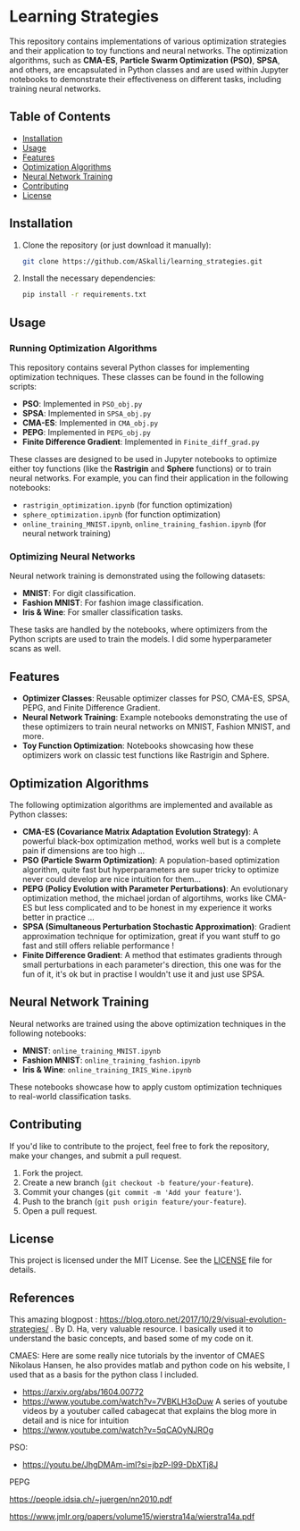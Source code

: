 # Learning Strategies

This repository contains implementations of various optimization strategies and their application to toy functions and neural networks. The optimization algorithms, such as **CMA-ES**, **Particle Swarm Optimization (PSO)**, **SPSA**, and others, are encapsulated in Python classes and are used within Jupyter notebooks to demonstrate their effectiveness on different tasks, including training neural networks.

## Table of Contents
- [Installation](#installation)
- [Usage](#usage)
- [Features](#features)
- [Optimization Algorithms](#optimization-algorithms)
- [Neural Network Training](#neural-network-training)
- [Contributing](#contributing)
- [License](#license)

## Installation

1. Clone the repository (or just download it manually):
    ```bash
    git clone https://github.com/ASkalli/learning_strategies.git
    ```
2. Install the necessary dependencies:
    ```bash
    pip install -r requirements.txt
    ```

## Usage

### Running Optimization Algorithms
This repository contains several Python classes for implementing optimization techniques. These classes can be found in the following scripts:
- **PSO**: Implemented in `PSO_obj.py`
- **SPSA**: Implemented in `SPSA_obj.py`
- **CMA-ES**: Implemented in `CMA_obj.py`
- **PEPG**: Implemented in `PEPG_obj.py`
- **Finite Difference Gradient**: Implemented in `Finite_diff_grad.py`

These classes are designed to be used in Jupyter notebooks to optimize either toy functions (like the **Rastrigin** and **Sphere** functions) or to train neural networks. For example, you can find their application in the following notebooks:
- `rastrigin_optimization.ipynb` (for function optimization)
- `sphere_optimization.ipynb` (for function optimization)
- `online_training_MNIST.ipynb`, `online_training_fashion.ipynb` (for neural network training)

### Optimizing Neural Networks
Neural network training is demonstrated using the following datasets:
- **MNIST**: For digit classification.
- **Fashion MNIST**: For fashion image classification.
- **Iris & Wine**: For smaller classification tasks.

These tasks are handled by the notebooks, where optimizers from the Python scripts are used to train the models. I did some hyperparameter scans as well.

## Features

- **Optimizer Classes**: Reusable optimizer classes for PSO, CMA-ES, SPSA, PEPG, and Finite Difference Gradient.
- **Neural Network Training**: Example notebooks demonstrating the use of these optimizers to train neural networks on MNIST, Fashion MNIST, and more.
- **Toy Function Optimization**: Notebooks showcasing how these optimizers work on classic test functions like Rastrigin and Sphere.

## Optimization Algorithms

The following optimization algorithms are implemented and available as Python classes:
- **CMA-ES (Covariance Matrix Adaptation Evolution Strategy)**: A powerful black-box optimization method, works well but is a complete pain if dimensions are too high ... 
- **PSO (Particle Swarm Optimization)**: A population-based optimization algorithm, quite fast but hyperparameters are super tricky to optimize never could develop are nice intuition for them...
- **PEPG (Policy Evolution with Parameter Perturbations)**: An evolutionary optimization method, the michael jordan of algortihms, works like CMA-ES but less complicated and to be honest in my experience it works better in practice ...
- **SPSA (Simultaneous Perturbation Stochastic Approximation)**: Gradient approximation technique for optimization, great if you want stuff to go fast and still offers reliable performance ! 
- **Finite Difference Gradient**: A method that estimates gradients through small perturbations in each parameter's direction, this one was for the fun of it, it's ok but in practise I wouldn't use it and just use SPSA.

## Neural Network Training

Neural networks are trained using the above optimization techniques in the following notebooks:
- **MNIST**: `online_training_MNIST.ipynb`
- **Fashion MNIST**: `online_training_fashion.ipynb`
- **Iris & Wine**: `online_training_IRIS_Wine.ipynb`

These notebooks showcase how to apply custom optimization techniques to real-world classification tasks.

## Contributing

If you'd like to contribute to the project, feel free to fork the repository, make your changes, and submit a pull request.

1. Fork the project.
2. Create a new branch (`git checkout -b feature/your-feature`).
3. Commit your changes (`git commit -m 'Add your feature'`).
4. Push to the branch (`git push origin feature/your-feature`).
5. Open a pull request.

## License

This project is licensed under the MIT License. See the [LICENSE](LICENSE) file for details.

## References

This amazing blogpost : https://blog.otoro.net/2017/10/29/visual-evolution-strategies/ . By D. Ha, very valuable resource. I basically used it to understand the basic concepts, and based some of my code on it.

CMAES:
Here are some really nice tutorials by the inventor of CMAES Nikolaus Hansen, he also provides matlab and python code on his website, I used that as a basis for the python class I included.
- https://arxiv.org/abs/1604.00772
- https://www.youtube.com/watch?v=7VBKLH3oDuw
A series of youtube videos by a youtuber called cabagecat that explains the blog more in detail and is nice for intuition
- https://www.youtube.com/watch?v=5qCAOyNJROg

PSO:

- https://youtu.be/JhgDMAm-imI?si=jbzP-l99-DbXTj8J


PEPG

https://people.idsia.ch/~juergen/nn2010.pdf

https://www.jmlr.org/papers/volume15/wierstra14a/wierstra14a.pdf
